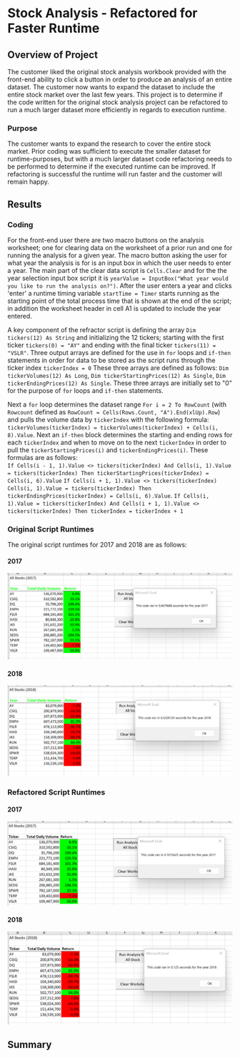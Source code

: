# Stock Analysis - Refactored for Faster Runtime

## Overview of Project
The customer liked the original stock analysis workbook provided with the front-end ability to click a button in order to produce an analysis of an entire dataset. 
The customer now wants to expand the dataset to include the entire stock market over the last few years.  This project is to determine if the code written for the
original stock analysis project can be refactored to run a much larger dataset more efficiently in regards to execution runtime. 

### Purpose
The customer wants to expand the research to cover the entire stock market.  Prior coding was sufficient to execute the smaller dataset for runtime-purposes, but
with a much larger dataset code refactoring needs to be performed to determine if the executed runtime can be improved.  If refactoring is successful the runtime will run faster and the customer will remain happy. 

## Results

### Coding
For the front-end user there are two macro buttons on the analysis worksheet; one for clearing data on the worksheet of a prior run and one for running the analysis for a given year.  The macro button asking the user for what year the analysis is for is an input box in which the user needs to enter a year.  The main part of the clear data script is `Cells.Clear` and for the the year selection input box script it is `yearValue = InputBox("What year would you like to run the analysis on?")`.  After the user enters a year and clicks 'enter' a runtime timing variable `startTime = Timer` starts running as the starting point of the total process time that is shown at the end of the script; in addition the worksheet header in cell A1 is updated to include the year entered. 

A key component of the refractor script is defining the array `Dim tickers(12) As String` and initializing the 12 tickers; starting with the first ticker `tickers(0) = "AY"` and ending with the final ticker `tickers(11) = "VSLR"`.  Three output arrays are defined for the use in `for` loops and `if-then` statements in order for data to be stored as the script runs through the ticker index `tickerIndex = 0`  These three arrays are defined as follows:  `Dim tickerVolumes(12) As Long`, `Dim tickerStartingPrices(12) As Single`, `Dim tickerEndingPrices(12) As Single`.  These three arrays are initially set to "0" for the purpose of `for` loops and `if-then` statements.  

Next a `for` loop determines the dataset range `For i = 2 To RowCount` (with `Rowcount` defined as `RowCount = Cells(Rows.Count, "A").End(xlUp).Row`) and pulls the volume data by `tickerIndex` with the following formula:  `tickerVolumes(tickerIndex) = tickerVolumes(tickerIndex) + Cells(i, 8).Value`.  Next an `if-then` block determines the starting and ending rows for each `tickerIndex` and when to move on to the next `tickerIndex` in order to pull the `tickerStartingPrices(i)` and `tickerEndingPrices(i)`.  These formulas are as follows:  
`If Cells(i - 1, 1).Value <> tickers(tickerIndex) And Cells(i, 1).Value = tickers(tickerIndex) Then tickerStartingPrices(tickerIndex) = Cells(i, 6).Value` 
`If Cells(i + 1, 1).Value <> tickers(tickerIndex) Cells(i, 1).Value = tickers(tickerIndex) Then tickerEndingPrices(tickerIndex) = Cells(i, 6).Value`.
`If Cells(i, 1).Value = tickers(tickerIndex) And Cells(i + 1, 1).Value <> tickers(tickerIndex) Then tickerIndex = tickerIndex + 1`

### Original Script Runtimes
The original script runtimes for 2017 and 2018 are as follows:

#### 2017
![2017 Stocks - Original Script](https://raw.githubusercontent.com/JBro-Birds/stock-analysis/master/Resources/VBA_Challenge_2017_OriginalScript.png)

#### 2018
![2018 Stocks - Original Script](https://raw.githubusercontent.com/JBro-Birds/stock-analysis/master/Resources/VBA_Challenge_2018_OriginalScript.png)






### Refactored Script Runtimes

#### 2017
![2017 Stocks - Refactored Script](https://raw.githubusercontent.com/JBro-Birds/stock-analysis/master/Resources/VBA_Challenge_2017_RefactoredScript.png)

#### 2018
![2018 Stocks - Refactored Script](https://raw.githubusercontent.com/JBro-Birds/stock-analysis/master/Resources/VBA_Challenge_2018_RefactoredScript.png)


## Summary

###


